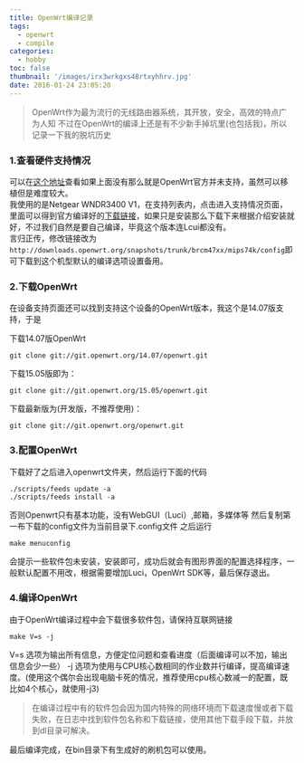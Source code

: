 ```yaml
---
title: OpenWrt编译记录
tags:
  - openwrt
  - compile
categories:
  - hobby
toc: false
thumbnail: '/images/irx3wrkgxs48rtxyhhrv.jpg'
date: 2016-01-24 23:05:20
---
```


> OpenWrt作为最为流行的无线路由器系统，其开放，安全，高效的特点广为人知
> 不过在OpenWrt的编译上还是有不少新手掉坑里(也包括我)，所以记录一下我的脱坑历史

<!-- more -->

### 1.查看硬件支持情况

可以在[这个地址](http://wiki.openwrt.org/toh/start)查看如果上面没有那么就是OpenWrt官方并未支持，虽然可以移植但是难度较大。  
我使用的是Netgear	WNDR3400 V1，在支持列表内，点击进入支持情况页面，里面可以得到官方编译好的[下载链接](http://downloads.openwrt.org/snapshots/trunk/brcm47xx/mips74k/openwrt-brcm47xx-mips74k-netgear-wndr3400-v1-squashfs.chk)，如果只是安装那么下载下来根据介绍安装就好，不过我们自然是要自己编译，毕竟这个版本连Lcui都没有。  
言归正传，修改链接改为`http://downloads.openwrt.org/snapshots/trunk/brcm47xx/mips74k/config`即可下载到这个机型默认的编译选项设置备用。

### 2.下载OpenWrt

在设备支持页面还可以找到支持这个设备的OpenWrt版本，我这个是14.07版支持，于是

下载14.07版OpenWrt

```
git clone git://git.openwrt.org/14.07/openwrt.git
```

下载15.05版即为：

```
git clone git://git.openwrt.org/15.05/openwrt.git
```

下载最新版为(开发版，不推荐使用)：

```
git clone git://git.openwrt.org/openwrt.git
```

### 3.配置OpenWrt

下载好了之后进入openwrt文件夹，然后运行下面的代码

```
./scripts/feeds update -a
./scripts/feeds install -a
```

否则Openwrt只有基本功能，没有WebGUI（Luci）,邮箱，多媒体等
然后复制第一布下载的config文件为当前目录下.config文件
之后运行

```
make menuconfig
```

会提示一些软件包未安装，安装即可，成功后就会有图形界面的配置选择程序，一般默认配置不用改，根据需要增加Luci，OpenWrt SDK等，最后保存退出。

### 4.编译OpenWrt

由于OpenWrt编译过程中会下载很多软件包，请保持互联网链接

```
make V=s -j
```

V=s   选项为输出所有信息，方便定位问题和查看进度（后面编译可以不加，输出信息会少一些）
-j    选项为使用与CPU核心数相同的作业数并行编译，提高编译速度。(使用这个偶尔会出现电脑卡死的情况，推荐使用cpu核心数减一的配置，既比如4个核心，就使用-j3)

> 在编译过程中有的软件包会因为国内特殊的网络环境而下载速度慢或者下载失败，在日志中找到软件包名称和下载链接，使用其他下载手段下载，并放到dl目录可解决。

最后编译完成，在bin目录下有生成好的刷机包可以使用。
